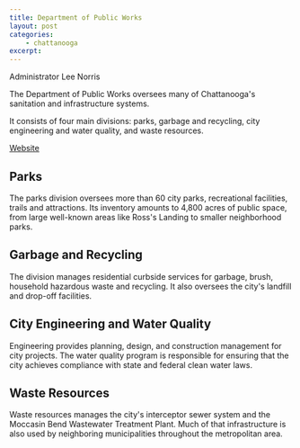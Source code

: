 ```yaml
---
title: Department of Public Works
layout: post
categories:
    - chattanooga
excerpt:
---
```


Administrator Lee Norris

The Department of Public Works oversees many of Chattanooga's sanitation and infrastructure systems.

It consists of four main divisions: parks, garbage and recycling, city engineering and water quality, and waste resources.

[Website](http://www.chattanooga.gov/public-works)

## Parks

The parks division oversees more than 60 city parks, recreational facilities, trails and attractions. Its inventory amounts to 4,800 acres of public space, from large well-known areas like Ross's Landing to smaller neighborhood parks.

## Garbage and Recycling

The division manages residential curbside services for garbage, brush, household hazardous waste and recycling. It also oversees the city's landfill and drop-off facilities.  

## City Engineering and Water Quality

Engineering provides planning, design, and construction management for city projects. The water quality program is responsible for ensuring that the city achieves compliance with state and federal clean water laws.

## Waste Resources

Waste resources manages the city's interceptor sewer system and the Moccasin Bend Wastewater Treatment Plant. Much of that infrastructure is also used by neighboring municipalities throughout the metropolitan area.